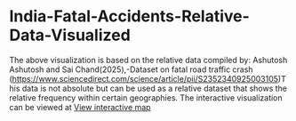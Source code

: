 # India-Fatal-Accidents-Relative-Data-Visualized
The above visualization is based on the relative data compiled by: Ashutosh Ashutosh and Sai Chand(2025),-Dataset on fatal road traffic crash (https://www.sciencedirect.com/science/article/pii/S2352340925003105)This data is not absolute but can be used as a relative dataset that shows the relative frequency within certain geographies. 
The interactive visualization can be viewed at [View interactive map](docs/map.html)
